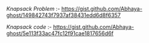 
*Knapsack Problem* :- https://gist.github.com/Abhaya-ghost/149842743f7937af38431edd6d8f6357

*Knapsack code* :- https://gist.github.com/Abhaya-ghost/5e113f33ac47fc12f91cae1817656d6f